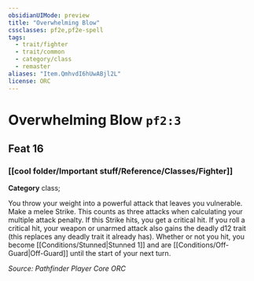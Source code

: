 ```yaml
---
obsidianUIMode: preview
title: "Overwhelming Blow"
cssclasses: pf2e,pf2e-spell
tags:
  - trait/fighter
  - trait/common
  - category/class
  - remaster
aliases: "Item.QmhvdI6hUwABjl2L"
license: ORC
---
```

# Overwhelming Blow `pf2:3`
## Feat 16
### [[cool folder/Important stuff/Reference/Classes/Fighter]]

**Category** class; 




You throw your weight into a powerful attack that leaves you vulnerable. Make a melee Strike. This counts as three attacks when calculating your multiple attack penalty. If this Strike hits, you get a critical hit. If you roll a critical hit, your weapon or unarmed attack also gains the deadly d12 trait (this replaces any deadly trait it already has). Whether or not you hit, you become [[Conditions/Stunned|Stunned 1]] and are [[Conditions/Off-Guard|Off-Guard]] until the start of your next turn.

*Source: Pathfinder Player Core*
*ORC*